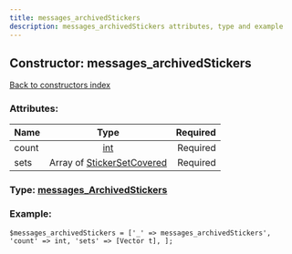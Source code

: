 ```yaml
---
title: messages_archivedStickers
description: messages_archivedStickers attributes, type and example
---
```

## Constructor: messages\_archivedStickers  
[Back to constructors index](index.md)



### Attributes:

| Name     |    Type       | Required |
|----------|:-------------:|---------:|
|count|[int](../types/int.md) | Required|
|sets|Array of [StickerSetCovered](../types/StickerSetCovered.md) | Required|



### Type: [messages\_ArchivedStickers](../types/messages_ArchivedStickers.md)


### Example:

```
$messages_archivedStickers = ['_' => messages_archivedStickers', 'count' => int, 'sets' => [Vector t], ];
```